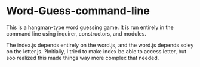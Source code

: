 # Word-Guess-command-line

This is a hangman-type word guessing game. It is run entirely in the command line using inquirer, constructors, and modules.

The index.js depends entirely on the word.js, and the word.js depends soley on the letter.js. ?Initially, I tried to make index be able to access letter, but soo realized this made things way more complex that needed. 


